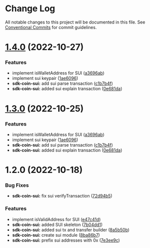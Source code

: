 # Change Log

All notable changes to this project will be documented in this file.
See [Conventional Commits](https://conventionalcommits.org) for commit guidelines.

# [1.4.0](https://github.com/BitGo/BitGoJS/compare/@bitgo/sdk-coin-sui@1.2.0...@bitgo/sdk-coin-sui@1.4.0) (2022-10-27)

### Features

- implement isWalletAddress for SUI ([a3696ab](https://github.com/BitGo/BitGoJS/commit/a3696ab00f693da2db4ef32034a85504dc5aa4c5))
- implement sui keypair ([1ae6096](https://github.com/BitGo/BitGoJS/commit/1ae6096bbf48de1db0ccc8a3122b114f0e1489ce))
- **sdk-coin-sui:** add sui parse transaction ([c1b7b4f](https://github.com/BitGo/BitGoJS/commit/c1b7b4f21bd866e22192111dff304bb87f3460e5))
- **sdk-coin-sui:** added sui explain transaction ([0e681da](https://github.com/BitGo/BitGoJS/commit/0e681da2f5572e66dffe0be992c13acdcafc549d))

# [1.3.0](https://github.com/BitGo/BitGoJS/compare/@bitgo/sdk-coin-sui@1.2.0...@bitgo/sdk-coin-sui@1.3.0) (2022-10-25)

### Features

- implement isWalletAddress for SUI ([a3696ab](https://github.com/BitGo/BitGoJS/commit/a3696ab00f693da2db4ef32034a85504dc5aa4c5))
- implement sui keypair ([1ae6096](https://github.com/BitGo/BitGoJS/commit/1ae6096bbf48de1db0ccc8a3122b114f0e1489ce))
- **sdk-coin-sui:** add sui parse transaction ([c1b7b4f](https://github.com/BitGo/BitGoJS/commit/c1b7b4f21bd866e22192111dff304bb87f3460e5))
- **sdk-coin-sui:** added sui explain transaction ([0e681da](https://github.com/BitGo/BitGoJS/commit/0e681da2f5572e66dffe0be992c13acdcafc549d))

# 1.2.0 (2022-10-18)

### Bug Fixes

- **sdk-coin-sui:** fix sui verifyTransaction ([72d94b5](https://github.com/BitGo/BitGoJS/commit/72d94b588ee30f6778be01799d91e5aa3e09863b))

### Features

- implement isValidAddress for SUI ([e47c41d](https://github.com/BitGo/BitGoJS/commit/e47c41d3f0b74b30df6851d06da32ef6bb96153d))
- **sdk-coin-sui:** added SUI skeleton ([7b04dd1](https://github.com/BitGo/BitGoJS/commit/7b04dd15800b6473b3317dafac39744e70cfad3d))
- **sdk-coin-sui:** added sui tx and transfer builder ([8a5b50b](https://github.com/BitGo/BitGoJS/commit/8a5b50bf06e30bb03d77eb4af584402e0d0860ab))
- **sdk-coin-sui:** create sui module ([8ba86b7](https://github.com/BitGo/BitGoJS/commit/8ba86b7a10720a14ff1efa9c4616c1f26d27d8e4))
- **sdk-coin-sui:** prefix sui addresses with 0x ([7e3ee9c](https://github.com/BitGo/BitGoJS/commit/7e3ee9c9ed27236e85f75b2d4b61f6714c94dfa6))
